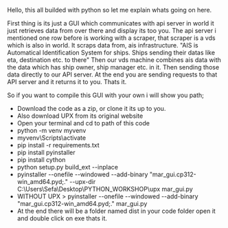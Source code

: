 Hello, this all builded with python so let me explain whats going on here.

First thing is its just a GUI which communicates with api server in world it just retrieves data from over there and display its too you.
The api server i mentioned one row before is working with a scraper, that scraper is a vds which is also in world. It scraps data from,
ais infrastructure. "AIS is Automatical Identification System for ships. Ships sending their datas like eta, destination etc. to there"
Then our vds machine combines ais data with the data which has ship owner, ship manager etc. in it. Then sending those data directly to
our API server. At the end you are sending requests to that API server and it returns it to you. Thats it.

So if you want to compile this GUI with your own i will show you path;

- Download the code as a zip, or clone it its up to you.
- Also download UPX from its original website
- Open your terminal and cd to path of this code
- python -m venv myvenv
- myvenv\Scripts\activate
- pip install -r requirements.txt
- pip install pyinstaller
- pip install cython
- python setup.py build_ext --inplace
- pyinstaller --onefile --windowed --add-binary "mar_gui.cp312-win_amd64.pyd;." --upx-dir C:\Users\Sefa\Desktop\PYTHON_WORKSHOP\upx mar_gui.py
- WITHOUT UPX > pyinstaller --onefile --windowed --add-binary "mar_gui.cp312-win_amd64.pyd;." mar_gui.py
- At the end there will be a folder named dist in your code folder open it and double click on exe thats it.
